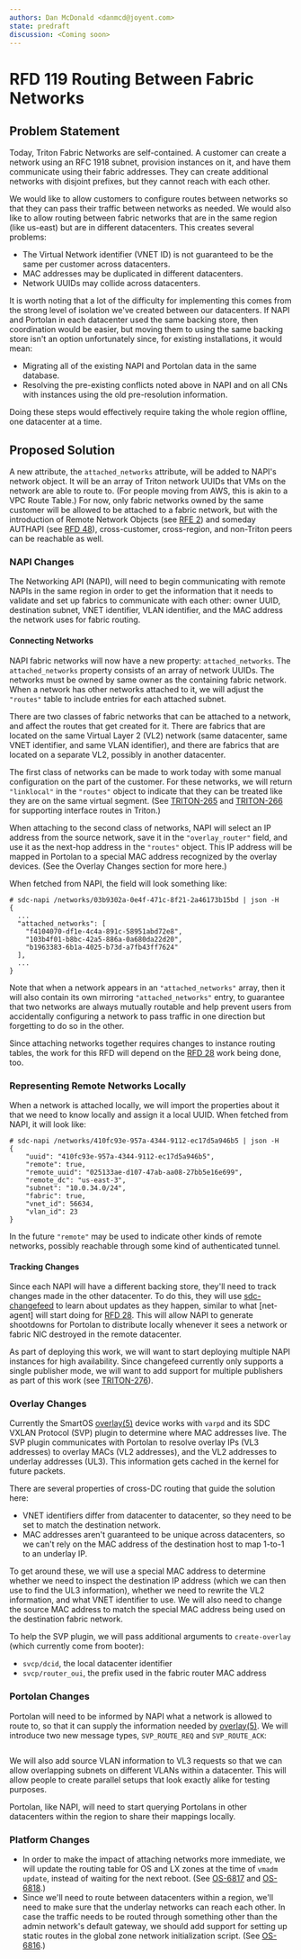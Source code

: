 ```yaml
---
authors: Dan McDonald <danmcd@joyent.com>
state: predraft
discussion: <Coming soon>
---
```


<!--
    This Source Code Form is subject to the terms of the Mozilla Public
    License, v. 2.0. If a copy of the MPL was not distributed with this
    file, You can obtain one at http://mozilla.org/MPL/2.0/.
-->

<!--
    Copyright 2018 Joyent
-->

# RFD 119 Routing Between Fabric Networks

<!--
TODO:
- need dcapi for coordinating who's in a region
- fill out SVP changes
- describe overlay(5) implementation more
-->

## Problem Statement

Today, Triton Fabric Networks are self-contained. A customer can create a
network using an RFC 1918 subnet, provision instances on it, and have them
communicate using their fabric addresses. They can create additional networks
with disjoint prefixes, but they cannot reach with each other.

We would like to allow customers to configure routes between networks so that
they can pass their traffic between networks as needed. We would also like to
allow routing between fabric networks that are in the same region (like us-east)
but are in different datacenters. This creates several problems:

* The Virtual Network identifier (VNET ID) is not guaranteed to be the same per
  customer across datacenters.
* MAC addresses may be duplicated in different datacenters.
* Network UUIDs may collide across datacenters.

It is worth noting that a lot of the difficulty for implementing this comes from
the strong level of isolation we've created between our datacenters. If NAPI and
Portolan in each datacenter used the same backing store, then coordination would
be easier, but moving them to using the same backing store isn't
an option unfortunately since, for existing installations, it would mean:

* Migrating all of the existing NAPI and Portolan data in the same database.
* Resolving the pre-existing conflicts noted above in NAPI and on all CNs with
  instances using the old pre-resolution information.

Doing these steps would effectively require taking the whole region offline, one
datacenter at a time.

## Proposed Solution

A new attribute, the `attached_networks` attribute, will be added to NAPI's
network object. It will be an array of Triton network UUIDs that VMs on the
network are able to route to. (For people moving from AWS, this is akin to a VPC
Route Table.) For now, only fabric networks owned by the same customer will be
allowed to be attached to a fabric network, but with the introduction of Remote
Network Objects (see [RFE 2]) and someday AUTHAPI (see [RFD 48]),
cross-customer, cross-region, and non-Triton peers can be reachable as well.

### NAPI Changes

The Networking API (NAPI), will need to begin communicating with remote NAPIs in
the same region in order to get the information that it needs to validate and
set up fabrics to communicate with each other: owner UUID, destination subnet,
VNET identifier, VLAN identifier, and the MAC address the network uses for
fabric routing.

#### Connecting Networks

NAPI fabric networks will now have a new property: `attached_networks`.  The
`attached_networks` property consists of an array of network UUIDs. The
networks must be owned by same owner as the containing fabric network. When a
network has other networks attached to it, we will adjust the `"routes"` table
to include entries for each attached subnet.

There are two classes of fabric networks that can be attached to a network, and
affect the routes that get created for it. There are fabrics that are located on
the same Virtual Layer 2 (VL2) network (same datacenter, same VNET identifier,
and same VLAN identifier), and there are fabrics that are located on a separate
VL2, possibly in another datacenter.

The first class of networks can be made to work today with some manual
configuration on the part of the customer. For these networks, we will return
`"linklocal"` in the `"routes"` object to indicate that they can be treated like
they are on the same virtual segment. (See [TRITON-265] and [TRITON-266] for
supporting interface routes in Triton.)

When attaching to the second class of networks, NAPI will select an IP address
from the source network, save it in the `"overlay_router"` field, and use it as
the next-hop address in the `"routes"` object. This IP address will be mapped in
Portolan to a special MAC address recognized by the overlay devices. (See the
Overlay Changes section for more here.)

When fetched from NAPI, the field will look something like:

```
# sdc-napi /networks/03b9302a-0e4f-471c-8f21-2a46173b15bd | json -H
{
  ...
  "attached_networks": [
    "f4104070-df1e-4c4a-891c-58951abd72e8",
    "103b4f01-b8bc-42a5-886a-0a680da22d20",
    "b1963383-6b1a-4025-b73d-a7fb43ff7624"
  ],
  ...
}
```

Note that when a network appears in an `"attached_networks"` array, then it will
also contain its own mirroring `"attached_networks"` entry, to guarantee that
two networks are always mutually routable and help prevent users from
accidentally configuring a network to pass traffic in one direction but
forgetting to do so in the other.

Since attaching networks together requires changes to instance routing tables,
the work for this RFD will depend on the [RFD 28] work being done, too.

### Representing Remote Networks Locally

When a network is attached locally, we will import the properties about it that
we need to know locally and assign it a local UUID. When fetched from NAPI, it
will look like:

```
# sdc-napi /networks/410fc93e-957a-4344-9112-ec17d5a946b5 | json -H
{
    "uuid": "410fc93e-957a-4344-9112-ec17d5a946b5",
    "remote": true,
    "remote_uuid": "025133ae-d107-47ab-aa08-27bb5e16e699",
    "remote_dc": "us-east-3",
    "subnet": "10.0.34.0/24",
    "fabric": true,
    "vnet_id": 56634,
    "vlan_id": 23
}
```

In the future `"remote"` may be used to indicate other kinds of remote networks,
possibly reachable through some kind of authenticated tunnel.

#### Tracking Changes

Since each NAPI will have a different backing store, they'll need to track
changes made in the other datacenter. To do this, they will use [sdc-changefeed]
to learn about updates as they happen, similar to what [net-agent] will start
doing for [RFD 28]. This will allow NAPI to generate shootdowns for Portolan to
distribute locally whenever it sees a network or fabric NIC destroyed in the
remote datacenter.

As part of deploying this work, we will want to start deploying multiple NAPI
instances for high availability. Since changefeed currently only supports a single
publisher mode, we will want to add support for multiple publishers as part of
this work (see [TRITON-276]).

### Overlay Changes

Currently the SmartOS [overlay(5)] device works with `varpd` and its SDC VXLAN
Protocol (SVP) plugin to determine where MAC addresses live. The SVP plugin
communicates with Portolan to resolve overlay IPs (VL3 addresses) to overlay
MACs (VL2 addresses), and the VL2 addresses to underlay addresses (UL3). This
information gets cached in the kernel for future packets.

There are several properties of cross-DC routing that guide the solution here:

- VNET identifiers differ from datacenter to datacenter, so they need to be set
  to match the destination network.
- MAC addresses aren't guaranteed to be unique across datacenters, so we can't
  rely on the MAC address of the destination host to map 1-to-1 to an underlay
  IP.

To get around these, we will use a special MAC address to determine whether we
need to inspect the destination IP address (which we can then use to find the
UL3 information), whether we need to rewrite the VL2 information, and what VNET
identifier to use. We will also need to change the source MAC address to match
the special MAC address being used on the destination fabric network.

To help the SVP plugin, we will pass additional arguments to `create-overlay`
(which currently come from booter):

- `svcp/dcid`, the local datacenter identifier
- `svcp/router_oui`, the prefix used in the fabric router MAC address

### Portolan Changes

Portolan will need to be informed by NAPI what a network is allowed to route to,
so that it can supply the information needed by [overlay(5)]. We will introduce
two new message types, `SVP_ROUTE_REQ` and `SVP_ROUTE_ACK`:

```c

```

We will also add source VLAN information to VL3 requests so that we can allow
overlapping subnets on different VLANs within a datacenter. This will allow
people to create parallel setups that look exactly alike for testing purposes.

Portolan, like NAPI, will need to start querying Portolans in other datacenters
within the region to share their mappings locally.


### Platform Changes

* In order to make the impact of attaching networks more immediate, we will update
  the routing table for OS and LX zones at the time of `vmadm update`, instead of
  waiting for the next reboot. (See [OS-6817] and [OS-6818].)
* Since we'll need to route between datacenters within a region, we'll need to
  make sure that the underlay networks can reach each other. In case the traffic
  needs to be routed through something other than the admin network's default
  gateway, we should add support for setting up static routes in the global zone
  network initialization script. (See [OS-6816].)

<!-- Manual pages -->
[overlay(5)]: https://smartos.org/man/5/overlay

<!-- GitHub links -->
[sdc-changefeed]: https://github.com/joyent/node-sdc-changefeed/

<!-- Issue links -->
[OS-6816]: https://smartos.org/bugview/OS-6816
[OS-6817]: https://smartos.org/bugview/OS-6817
[OS-6818]: https://smartos.org/bugview/OS-6818
[TRITON-265]: https://smartos.org/bugview/TRITON-265
[TRITON-266]: https://smartos.org/bugview/TRITON-266
[TRITON-276]: https://smartos.org/bugview/TRITON-276

<!-- RFE links -->
[RFE 2]: https://github.com/joyent/rfe/tree/master/rfe/0002

<!-- Other RFDs -->
[RFD 28]: ../0028
[RFD 48]: ../0048
